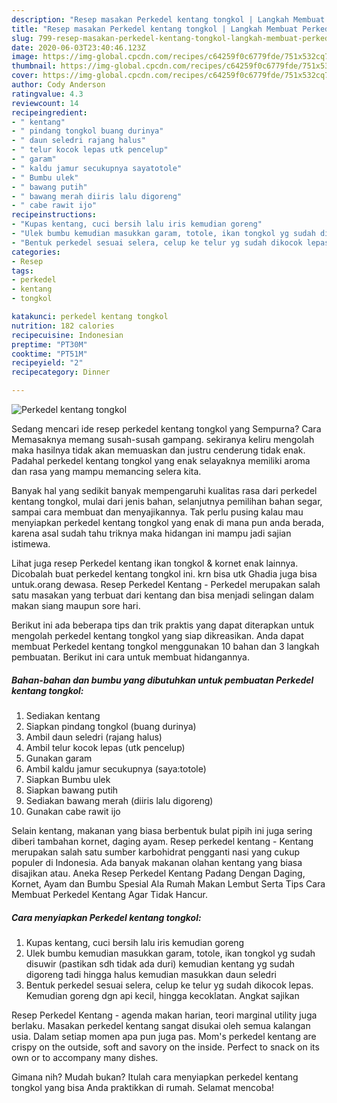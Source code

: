 ```yaml
---
description: "Resep masakan Perkedel kentang tongkol | Langkah Membuat Perkedel kentang tongkol Yang Bisa Manjain Lidah"
title: "Resep masakan Perkedel kentang tongkol | Langkah Membuat Perkedel kentang tongkol Yang Bisa Manjain Lidah"
slug: 799-resep-masakan-perkedel-kentang-tongkol-langkah-membuat-perkedel-kentang-tongkol-yang-bisa-manjain-lidah
date: 2020-06-03T23:40:46.123Z
image: https://img-global.cpcdn.com/recipes/c64259f0c6779fde/751x532cq70/perkedel-kentang-tongkol-foto-resep-utama.jpg
thumbnail: https://img-global.cpcdn.com/recipes/c64259f0c6779fde/751x532cq70/perkedel-kentang-tongkol-foto-resep-utama.jpg
cover: https://img-global.cpcdn.com/recipes/c64259f0c6779fde/751x532cq70/perkedel-kentang-tongkol-foto-resep-utama.jpg
author: Cody Anderson
ratingvalue: 4.3
reviewcount: 14
recipeingredient:
- " kentang"
- " pindang tongkol buang durinya"
- " daun seledri rajang halus"
- " telur kocok lepas utk pencelup"
- " garam"
- " kaldu jamur secukupnya sayatotole"
- " Bumbu ulek"
- " bawang putih"
- " bawang merah diiris lalu digoreng"
- " cabe rawit ijo"
recipeinstructions:
- "Kupas kentang, cuci bersih lalu iris kemudian goreng"
- "Ulek bumbu kemudian masukkan garam, totole, ikan tongkol yg sudah disuwir (pastikan sdh tidak ada duri) kemudian kentang yg sudah digoreng tadi hingga halus kemudian masukkan daun seledri"
- "Bentuk perkedel sesuai selera, celup ke telur yg sudah dikocok lepas. Kemudian goreng dgn api kecil, hingga kecoklatan. Angkat sajikan"
categories:
- Resep
tags:
- perkedel
- kentang
- tongkol

katakunci: perkedel kentang tongkol 
nutrition: 182 calories
recipecuisine: Indonesian
preptime: "PT30M"
cooktime: "PT51M"
recipeyield: "2"
recipecategory: Dinner

---
```



![Perkedel kentang tongkol](https://img-global.cpcdn.com/recipes/c64259f0c6779fde/751x532cq70/perkedel-kentang-tongkol-foto-resep-utama.jpg)

Sedang mencari ide resep perkedel kentang tongkol yang Sempurna? Cara Memasaknya memang susah-susah gampang. sekiranya keliru mengolah maka hasilnya tidak akan memuaskan dan justru cenderung tidak enak. Padahal perkedel kentang tongkol yang enak selayaknya memiliki aroma dan rasa yang mampu memancing selera kita.

Banyak hal yang sedikit banyak mempengaruhi kualitas rasa dari perkedel kentang tongkol, mulai dari jenis bahan, selanjutnya pemilihan bahan segar, sampai cara membuat dan menyajikannya. Tak perlu pusing kalau mau menyiapkan perkedel kentang tongkol yang enak di mana pun anda berada, karena asal sudah tahu triknya maka hidangan ini mampu jadi sajian istimewa.

Lihat juga resep Perkedel kentang ikan tongkol &amp; kornet enak lainnya. Dicobalah buat perkedel kentang tongkol ini. krn bisa utk Ghadia juga bisa untuk.orang dewasa. Resep Perkedel Kentang - Perkedel merupakan salah satu masakan yang terbuat dari kentang dan bisa menjadi selingan dalam makan siang maupun sore hari.


Berikut ini ada beberapa tips dan trik praktis yang dapat diterapkan untuk mengolah perkedel kentang tongkol yang siap dikreasikan. Anda dapat membuat Perkedel kentang tongkol menggunakan 10 bahan dan 3 langkah pembuatan. Berikut ini cara untuk membuat hidangannya.

<!--inarticleads1-->

##### Bahan-bahan dan bumbu yang dibutuhkan untuk pembuatan Perkedel kentang tongkol:

1. Sediakan  kentang
1. Siapkan  pindang tongkol (buang durinya)
1. Ambil  daun seledri (rajang halus)
1. Ambil  telur kocok lepas (utk pencelup)
1. Gunakan  garam
1. Ambil  kaldu jamur secukupnya (saya:totole)
1. Siapkan  Bumbu ulek
1. Siapkan  bawang putih
1. Sediakan  bawang merah (diiris lalu digoreng)
1. Gunakan  cabe rawit ijo


Selain kentang, makanan yang biasa berbentuk bulat pipih ini juga sering diberi tambahan kornet, daging ayam. Resep perkedel kentang - Kentang merupakan salah satu sumber karbohidrat pengganti nasi yang cukup populer di Indonesia. Ada banyak makanan olahan kentang yang biasa disajikan atau. Aneka Resep Perkedel Kentang Padang Dengan Daging, Kornet, Ayam dan Bumbu Spesial Ala Rumah Makan Lembut Serta Tips Cara Membuat Perkedel Kentang Agar Tidak Hancur. 

<!--inarticleads2-->

##### Cara menyiapkan Perkedel kentang tongkol:

1. Kupas kentang, cuci bersih lalu iris kemudian goreng
1. Ulek bumbu kemudian masukkan garam, totole, ikan tongkol yg sudah disuwir (pastikan sdh tidak ada duri) kemudian kentang yg sudah digoreng tadi hingga halus kemudian masukkan daun seledri
1. Bentuk perkedel sesuai selera, celup ke telur yg sudah dikocok lepas. Kemudian goreng dgn api kecil, hingga kecoklatan. Angkat sajikan


Resep Perkedel Kentang - agenda makan harian, teori marginal utility juga berlaku. Masakan perkedel kentang sangat disukai oleh semua kalangan usia. Dalam setiap momen apa pun juga pas. Mom&#39;s perkedel kentang are crispy on the outside, soft and savory on the inside. Perfect to snack on its own or to accompany many dishes. 

Gimana nih? Mudah bukan? Itulah cara menyiapkan perkedel kentang tongkol yang bisa Anda praktikkan di rumah. Selamat mencoba!
